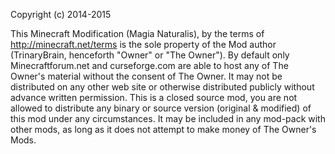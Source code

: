 Copyright (c) 2014-2015

This Minecraft Modification (Magia Naturalis), by the terms of http://minecraft.net/terms is the sole property of 
the Mod author (TrinaryBrain, henceforth "Owner" or "The Owner"). By default only Minecraftforum.net and curseforge.com are able to host any of The Owner's material without the consent of The Owner. It may not be distributed on any other web site or otherwise distributed publicly without advance written permission. This is a closed source mod, you are not allowed to distribute any binary or source version (original & modified) of this mod under any circumstances. It may be included in any mod-pack with other mods, as long as it does not attempt to make money of The Owner's Mods.
